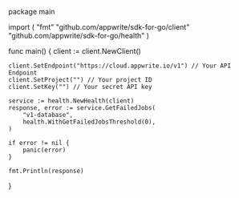 package main

import (
    "fmt"
    "github.com/appwrite/sdk-for-go/client"
    "github.com/appwrite/sdk-for-go/health"
)

func main() {
    client := client.NewClient()

    client.SetEndpoint("https://cloud.appwrite.io/v1") // Your API Endpoint
    client.SetProject("") // Your project ID
    client.SetKey("") // Your secret API key

    service := health.NewHealth(client)
    response, error := service.GetFailedJobs(
        "v1-database",
        health.WithGetFailedJobsThreshold(0),
    )

    if error != nil {
        panic(error)
    }

    fmt.Println(response)
}
